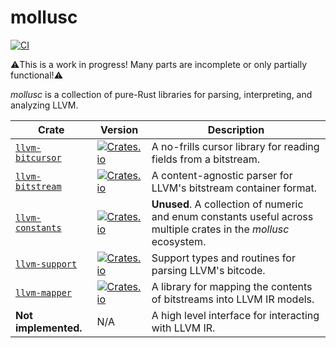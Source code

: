 mollusc
=======

[![CI](https://github.com/woodruffw/mollusc/actions/workflows/ci.yml/badge.svg)](https://github.com/woodruffw/mollusc/actions/workflows/ci.yml)

⚠️This is a work in progress! Many parts are incomplete or only partially functional!⚠️

*mollusc* is a collection of pure-Rust libraries for parsing, interpreting, and analyzing LLVM.

| Crate   | Version | Description |
| ------- | ------- | ----------- |
| [`llvm-bitcursor`](./llvm-bitcursor) | [![Crates.io](https://img.shields.io/crates/v/llvm-bitcursor)](https://crates.io/crates/llvm-bitcursor) | A no-frills cursor library for reading fields from a bitstream. |
| [`llvm-bitstream`](./llvm-bitstream) | [![Crates.io](https://img.shields.io/crates/v/llvm-bitstream)](https://crates.io/crates/llvm-bitstream) | A content-agnostic parser for LLVM's bitstream container format. |
| [`llvm-constants`](./llvm-constants) | [![Crates.io](https://img.shields.io/crates/v/llvm-constants)](https://crates.io/crates/llvm-constants) | **Unused**. A collection of numeric and enum constants useful across multiple crates in the *mollusc* ecosystem. |
| [`llvm-support`](./llvm-support) | [![Crates.io](https://img.shields.io/crates/v/llvm-support)](https://crates.io/crates/llvm-support) | Support types and routines for parsing LLVM's bitcode. |
| [`llvm-mapper`](./llvm-mapper) | [![Crates.io](https://img.shields.io/crates/v/llvm-mapper)](https://crates.io/crates/llvm-mapper) | A library for mapping the contents of bitstreams into LLVM IR models. |
| **Not implemented.** | N/A | A high level interface for interacting with LLVM IR. |
